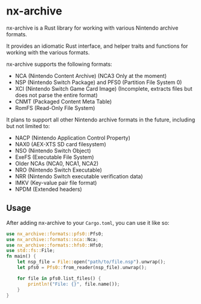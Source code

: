 # nx-archive

nx-archive is a Rust library for working with various Nintendo archive formats.

It provides an idiomatic Rust interface, and helper traits and functions for working with the various formats.

nx-archive supports the following formats:

- NCA (Nintendo Content Archive) (NCA3 Only at the moment)
- NSP (Nintendo Switch Package) and PFS0 (Partition File System 0)
- XCI (Nintendo Switch Game Card Image) (Incomplete, extracts files but does not parse the entire format)
- CNMT (Packaged Content Meta Table)
- RomFS (Read-Only File System)

It plans to support all other Nintendo archive formats in the future, including but not limited to:

- NACP (Nintendo Application Control Property)
- NAX0 (AEX-XTS SD card filesystem)
- NSO (Nintendo Switch Object)
- ExeFS (Executable File System)
- Older NCAs (NCA0, NCA1, NCA2)
- NRO (Nintendo Switch Executable)
- NRR (Nintendo Switch executable verification data)
- IMKV (Key-value pair file format)
- NPDM (Extended headers)

## Usage

After adding nx-archive to your `Cargo.toml`, you can use it like so:

```rust no_run
use nx_archive::formats::pfs0::Pfs0;
use nx_archive::formats::nca::Nca;
use nx_archive::formats::hfs0::Hfs0;
use std::fs::File;
fn main() {
    let nsp_file = File::open("path/to/file.nsp").unwrap();
    let pfs0 = Pfs0::from_reader(nsp_file).unwrap();

    for file in pfs0.list_files() {
        println!("File: {}", file.name());
    }
}
```
